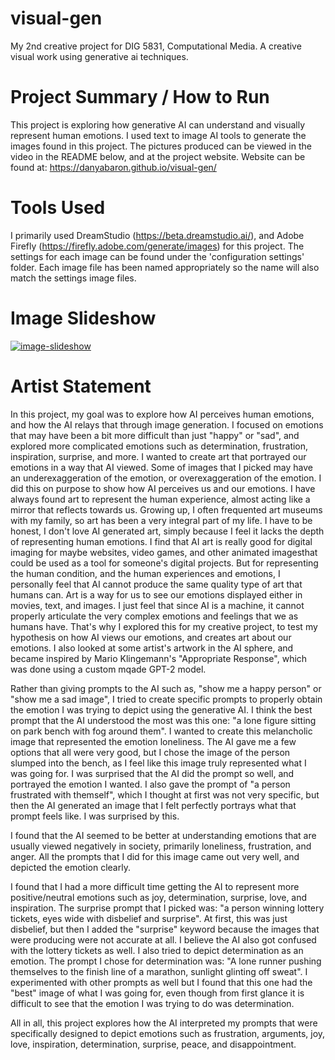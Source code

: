 # visual-gen
My 2nd creative project for DIG 5831, Computational Media. A creative visual work using generative ai techniques.

# Project Summary / How to Run

This project is exploring how generative AI can understand and visually represent human emotions. I used text to image AI tools to generate the images found in this project. The pictures produced can be viewed in the video in the README below, and at the project website. Website can be found at: https://danyabaron.github.io/visual-gen/

# Tools Used

I primarily used DreamStudio (https://beta.dreamstudio.ai/), and Adobe Firefly (https://firefly.adobe.com/generate/images) for this project. The settings for each image can be found under the 'configuration settings' folder. Each image file has been named appropriately so the name will also match the settings image files. 

# Image Slideshow

[![image-slideshow](https://github.com/danyabaron/visual-gen/assets/112504651/91a74b9b-cebb-4c8d-ba23-efeedfb4acea)](https://github.com/danyabaron/visual-gen/assets/112504651/91a74b9b-cebb-4c8d-ba23-efeedfb4acea)





# Artist Statement

In this project, my goal was to explore how AI perceives human emotions, and how the AI relays that through image generation. I focused on emotions that may have been a bit more difficult than just "happy" or "sad", and explored more complicated emotions such as determination, frustration, inspiration, surprise, and more. I wanted to create art that portrayed our emotions in a way that AI viewed. Some of images that I picked may have an underexaggeration of the emotion, or overexaggeration of the emotion. I did this on purpose to show how AI perceives us and our emotions. I have always found art to represent the human experience, almost acting like a mirror that reflects towards us. Growing up, I often frequented art museums with my family, so art has been a very integral part of my life. I have to be honest, I don't love AI generated art, simply because I feel it lacks the depth of representing human emotions. I find that AI art is really good for digital imaging for maybe websites, video games, and other animated imagesthat could be used as a tool for someone's digital projects. But for representing the human condition, and the human experiences and emotions, I personally feel that AI cannot produce the same quality type of art that humans can. Art is a way for us to see our emotions displayed either in movies, text, and images. I just feel that since AI is a machine, it cannot properly articulate the very complex emotions and feelings that we as humans have. That's why I explored this for my creative project, to test my hypothesis on how AI views our emotions, and creates art about our emotions. I also looked at some artist's artwork in the AI sphere, and became inspired by Mario Klingemann's "Appropriate Response", which was done using a custom mqade GPT-2 model.

Rather than giving prompts to the AI such as, "show me a happy person" or "show me a sad image", I tried to create specific prompts to properly obtain the emotion I was trying to depict using the generative AI. I think the best prompt that the AI understood the most was this one: "a lone figure sitting on park bench with fog around them". I wanted to create this melancholic image that represented the emotion loneliness. The AI gave me a few options that all were very good, but I chose the image of the person slumped into the bench, as I feel like this image truly represented what I was going for. I was surprised that the AI did the prompt so well, and portrayed the emotion I wanted. I also gave the prompt of "a person frustrated with themself", which I thought at first was not very specific, but then the AI generated an image that I felt perfectly portrays what that prompt feels like. I was surprised by this. 

I found that the AI seemed to be better at understanding emotions that are usually viewed negatively in society, primarily loneliness, frustration, and anger. All the prompts that I did for this image came out very well, and depicted the emotion clearly.

I found that I had a more difficult time getting the AI to represent more positive/neutral emotions such as joy, determination, surprise, love, and inspiration. The surprise prompt that I picked was: "a person winning lottery tickets, eyes wide with disbelief and surprise". At first, this was just disbelief, but then I added the "surprise" keyword because the images that were producing were not accurate at all. I believe the AI also got confused with the lottery tickets as well. I also tried to depict determination as an emotion. The prompt I chose for determination was: "A lone runner pushing themselves to the finish line of a marathon, sunlight glinting off sweat". I experimented with other prompts as well but I found that this one had the "best" image of what I was going for, even though from first glance it is difficult to see that the emotion I was trying to do was determination. 

All in all, this project explores how the AI interpreted my prompts that were specifically designed to depict emotions such as frustration, arguments, joy, love, inspiration, determination, surprise, peace, and disappointment. 
